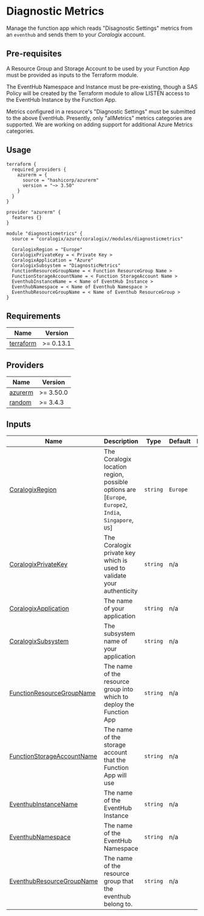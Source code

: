 # Diagnostic Metrics

Manage the function app which reads "Disagnostic Settings" metrics from an `eventhub` and sends them to your *Coralogix* account.

## Pre-requisites

A Resource Group and Storage Account to be used by your Function App must be provided as inputs to the Terraform module.

The EventHub Namespace and Instance must be pre-existing, though a SAS Policy will be created by the Terraform module to allow LISTEN access to the EventHub Instance by the Function App.

Metrics configured in a resource's "Diagnostic Settings" must be submitted to the above EventHub. Presently, only "allMetrics" metrics categories are supported. We are working on adding support for additional Azure Metrics categories.

## Usage

```hcl
terraform {
  required_providers {
    azurerm = {
      source = "hashicorp/azurerm"
      version = "~> 3.50"
    }
  }
}

provider "azurerm" {
  features {}
}

module "diagnosticmetrics" {
  source = "coralogix/azure/coralogix//modules/diagnosticmetrics"

  CoralogixRegion = "Europe"
  CoralogixPrivateKey = < Private Key >
  CoralogixApplication = "Azure"
  CoralogixSubsystem = "DiagnosticMetrics"
  FunctionResourceGroupName = < Function ResourceGroup Name >
  FunctionStorageAccountName = < Function StorageAccount Name >
  EventhubInstanceName = < Name of EventHub Instance >
  EventhubNamespace = < Name of Eventhub Namespace >
  EventhubResourceGroupName = < Name of Eventhub ResourceGroup >
}
```

## Requirements

| Name | Version |
|------|---------|
| <a name="requirement_terraform"></a> [terraform](#requirement\_terraform) | >= 0.13.1 |

## Providers

| Name | Version |
|------|---------|
| <a name="provider_azurerm"></a> [azurerm](#provider\_azurerm) | >= 3.50.0 |
| <a name="provider_random"></a> [random](#provider\_random) | >= 3.4.3 |

## Inputs

| Name | Description | Type | Default | Required |
|------|-------------|------|---------|:--------:|
| <a name="input_CoralogixRegion"></a> [CoralogixRegion](#input\_CoralogixRegion) | The Coralogix location region, possible options are [`Europe`, `Europe2`, `India`, `Singapore`, `US`] | `string` | `Europe` | no |
| <a name="input_CoralogixPrivateKey"></a> [CoralogixPrivateKey](#input\_CoralogixPrivateKey) | The Coralogix private key which is used to validate your authenticity | `string` | n/a | yes |
| <a name="input_CoralogixApplication"></a> [CoralogixApplication](#input\_CoralogixApplication) | The name of your application | `string` | n/a | yes |
| <a name="input_CoralogixSubsystem"></a> [CoralogixSubsystem](#input\_CoralogixSubsystem) | The subsystem name of your application | `string` | n/a | yes |
| <a name="input_FunctionResourceGroupName"></a> [FunctionResourceGroupName](#input\_FunctionResourceGroupName) | The name of the resource group into which to deploy the Function App | `string` | n/a | yes |
| <a name="input_FunctionStorageAccountName"></a> [FunctionStorageAccountName](#input\_FunctionStorageAccountName) | The name of the storage account that the Function App will use | `string` | n/a | yes |
| <a name="input_EventhubInstanceName"></a> [EventhubInstanceName](#input\_EventhubInstanceName) | The name of the EventHub Instance | `string` | n/a | yes |
| <a name="input_EventhubNamespace"></a> [EventhubNamespace](#input\_EventhubNamespace) | The name of the EventHub Namespace | `string` | n/a | yes |
| <a name="input_EventhubResourceGroupName"></a> [EventhubResourceGroupName](#input\_EventhubResourceGroupName) | The name of the resource group that the eventhub belong to. | `string` | n/a | yes |
